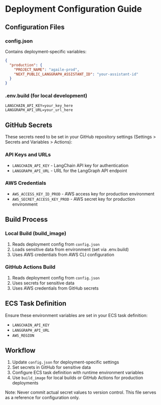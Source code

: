 # Deployment Configuration Guide

## Configuration Files

### config.json
Contains deployment-specific variables:
```json
{
  "production": {
    "PROJECT_NAME": "agaile-prod",
    "NEXT_PUBLIC_LANGGRAPH_ASSISTANT_ID": "your-assistant-id"
  }
}
```

### .env.build (for local development)
```env
LANGCHAIN_API_KEY=your_key_here
LANGGRAPH_API_URL=your_url_here
```

## GitHub Secrets
These secrets need to be set in your GitHub repository settings (Settings > Secrets and Variables > Actions):

### API Keys and URLs
- `LANGCHAIN_API_KEY` - LangChain API key for authentication
- `LANGGRAPH_API_URL` - URL for the LangGraph API endpoint

### AWS Credentials
- `AWS_ACCESS_KEY_ID_PROD` - AWS access key for production environment
- `AWS_SECRET_ACCESS_KEY_PROD` - AWS secret key for production environment

## Build Process

### Local Build (build_image)
1. Reads deployment config from `config.json`
2. Loads sensitive data from environment (set via .env.build)
3. Uses AWS credentials from AWS CLI configuration

### GitHub Actions Build
1. Reads deployment config from `config.json`
2. Uses secrets for sensitive data
3. Uses AWS credentials from GitHub secrets

## ECS Task Definition
Ensure these environment variables are set in your ECS task definition:
- `LANGCHAIN_API_KEY`
- `LANGGRAPH_API_URL`
- `AWS_REGION`

## Workflow
1. Update `config.json` for deployment-specific settings
2. Set secrets in GitHub for sensitive data
3. Configure ECS task definition with runtime environment variables
4. Use `build_image` for local builds or GitHub Actions for production deployments

Note: Never commit actual secret values to version control. This file serves as a reference for configuration only. 